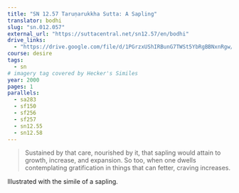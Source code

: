```yaml
---
title: "SN 12.57 Taruṇarukkha Sutta: A Sapling"
translator: bodhi
slug: "sn.012.057"
external_url: "https://suttacentral.net/sn12.57/en/bodhi"
drive_links:
  - "https://drive.google.com/file/d/1PGrzxUShIRBunG7TWSt5YbRgBBNxnRgw/view?usp=drivesdk"
course: desire
tags:
  - sn
# imagery tag covered by Hecker's Similes
year: 2000
pages: 1
parallels:
  - sa283
  - sf150
  - sf256
  - sf257
  - sn12.55
  - sn12.58
---
```


> Sustained by that care, nourished by it, that sapling would attain to growth, increase, and expansion. So too, when one dwells contemplating gratification in things that can fetter, craving increases.

Illustrated with the simile of a sapling.


